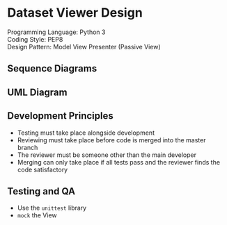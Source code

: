 # Dataset Viewer Design

Programming Language: Python 3  
Coding Style: PEP8  
Design Pattern: Model View Presenter (Passive View)  
## Sequence Diagrams
## UML Diagram
## Development Principles
* Testing must take place alongside development
* Reviewing must take place before code is merged into the master branch
* The reviewer must be someone other than the main developer
* Merging can only take place if all tests pass and the reviewer finds the code satisfactory
## Testing and QA
* Use the `unittest` library
* `mock` the View
